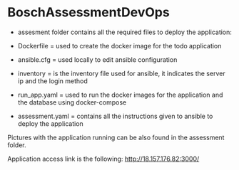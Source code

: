 # BoschAssessmentDevOps

* assesment folder contains all the required files to deploy the application:

- Dockerfile = used to create the docker image for the todo application

- ansible.cfg = used locally to edit ansible configuration

- inventory = is the inventory file used for ansible, it indicates the server ip and the login method

- run_app.yaml = used to run the docker images for the application and the database using docker-compose

- assessment.yaml = contains all the instructions given to ansible to deploy the application

Pictures with the application running can be also found in the assessment folder.

Application access link is the following: http://18.157.176.82:3000/ 
